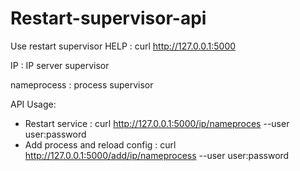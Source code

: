 # Restart-supervisor-api 
Use restart supervisor
HELP : curl http://127.0.0.1:5000

IP : IP server supervisor

nameprocess : process supervisor

API Usage:
- Restart service :   curl http://127.0.0.1:5000/ip/nameproces --user user:password
- Add process and reload config : curl http://127.0.0.1:5000/add/ip/nameprocess --user user:password
